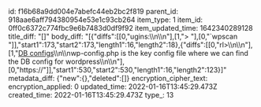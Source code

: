 id: f16b68a9dd004e7abefc44eb2bc2f819
parent_id: 918aae6aff794380954e53e1c93cb264
item_type: 1
item_id: 0ff0c6372c774fbc9e6b7483d0df9f92
item_updated_time: 1642340289128
title_diff: "[]"
body_diff: "[{\"diffs\":[[0,\"ugins:\\\n\\\n\"],[1,\"> \"],[0,\"`wpscan \"]],\"start1\":173,\"start2\":173,\"length1\":16,\"length2\":18},{\"diffs\":[[0,\"rl&gt;\\\n\\\n\"],[1,\"<ins>DB configs</ins>\\\n\\\nwp-config.php is the key config file where we can find the DB config for wordpress\\\n\\\n\"],[0,\"https://\"]],\"start1\":530,\"start2\":530,\"length1\":16,\"length2\":123}]"
metadata_diff: {"new":{},"deleted":[]}
encryption_cipher_text: 
encryption_applied: 0
updated_time: 2022-01-16T13:45:29.473Z
created_time: 2022-01-16T13:45:29.473Z
type_: 13